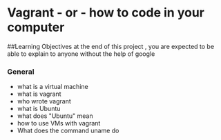 # Vagrant - or - how to code in your computer
##Learning Objectives 
at the end of this project , you are expected to be able to explain to anyone without the help of google
### General 
* what is a virtual machine
* what is vagrant
* who wrote vagrant
* what is Ubuntu
* what does "Ubuntu" mean
* how to use VMs with vagrant 
* What does the command uname do 
